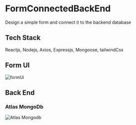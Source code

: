 # FormConnectedBackEnd
 Design a simple form and connect it to the backend database 
 
 ## Tech Stack
 Reactjs, Nodejs, Axios, Expressjs, Mongoose, tailwindCss


## Form UI
![formUi](https://user-images.githubusercontent.com/90702705/235292493-02bed4d6-d59f-45a0-a0a8-c0e7dad19e8f.png)


## Back End 

### Atlas MongoDb
![Atlas Mongodb](https://user-images.githubusercontent.com/90702705/235292577-bb29dd42-ce70-409a-a33e-a385dff4bd7f.png)
